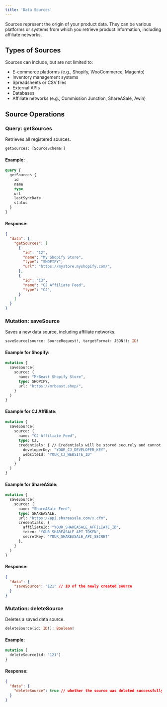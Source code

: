 ```yaml
---
title: 'Data Sources'
---
```


Sources represent the origin of your product data. They can be various platforms or systems from which you retrieve product information, including affiliate networks.

## Types of Sources

Sources can include, but are not limited to:
- E-commerce platforms (e.g., Shopify, WooCommerce, Magento)
- Inventory management systems
- Spreadsheets or CSV files
- External APIs
- Databases
- Affiliate networks (e.g., Commission Junction, ShareASale, Awin)

## Source Operations

### Query: getSources

Retrieves all registered sources.

```graphql
getSources: [SourceSchema!]
```

#### Example:
```graphql
query {
  getSources {
    id
    name
    type
    url
    lastSyncDate
    status
  }
}
```

#### Response:
```json
{
  "data": {
    "getSources": [
      {
        "id": "12",
        "name": "My Shopify Store",
        "type": "SHOPIFY",
        "url": "https://mystore.myshopify.com/",
      },
      {
        "id": "13",
        "name": "CJ Affiliate Feed",
        "type": "CJ",
      }
    ]
  }
}
```

### Mutation: saveSource

Saves a new data source, including affiliate networks.

```graphql
saveSource(source: SourceRequest!, targetFormat: JSON!): ID!
```

#### Example for Shopify:
```graphql
mutation {
  saveSource(
    source: {
      name: "MrBeast Shopify Store",
      type: SHOPIFY,
      url: "https://mrbeast.shop/",
    }
  )
}
```

#### Example for CJ Affiliate:
```graphql
mutation {
  saveSource(
    source: {
      name: "CJ Affiliate Feed",
      type: CJ,
      credentials: { // Credentials will be stored securely and cannot be retrieved once saved
        developerKey: "YOUR_CJ_DEVELOPER_KEY", 
        websiteId: "YOUR_CJ_WEBSITE_ID"
      }
    }
  )
}
```

#### Example for ShareASale:
```graphql
mutation {
  saveSource(
    source: {
      name: "ShareASale Feed",
      type: SHAREASALE,
      url: "https://api.shareasale.com/x.cfm",
      credentials: {
        affiliateId: "YOUR_SHAREASALE_AFFILIATE_ID",
        token: "YOUR_SHAREASALE_API_TOKEN",
        secretKey: "YOUR_SHAREASALE_API_SECRET"
      },
    }
  )
}
```

#### Response:
```json
{
  "data": {
    "saveSource": "121" // ID of the newly created source
  }
}
```

### Mutation: deleteSource

Deletes a saved data source.

```graphql
deleteSource(id: ID!): Boolean!
```

#### Example:
```graphql
mutation {
  deleteSource(id: "121")
}
```

#### Response:
```json
{
  "data": {
    "deleteSource": true // whether the source was deleted successfully
  }
}
```